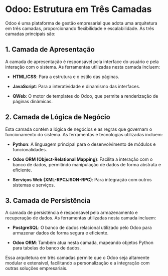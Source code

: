 # Odoo: Estrutura em Três Camadas

Odoo é uma plataforma de gestão empresarial que adota uma arquitetura em três camadas, proporcionando flexibilidade e escalabilidade. As três camadas principais são:

## 1. Camada de Apresentação
A camada de apresentação é responsável pela interface do usuário e pela interação com o sistema. As ferramentas utilizadas nesta camada incluem:

- **HTML/CSS**: Para a estrutura e o estilo das páginas.

- **JavaScript**: Para a interatividade e dinamismo das interfaces.

- **QWeb**: O motor de templates do Odoo, que permite a renderização de páginas dinâmicas.

## 2. Camada de Lógica de Negócio
Esta camada contém a lógica de negócios e as regras que governam o funcionamento do sistema. As ferramentas e tecnologias utilizadas incluem:

- **Python**: A linguagem principal para o desenvolvimento de módulos e funcionalidades.

- **Odoo ORM (Object-Relational Mapping)**: Facilita a interação com o banco de dados, permitindo manipulação de dados de forma abstrata e eficiente.

- **Serviços Web (XML-RPC/JSON-RPC)**: Para integração com outros sistemas e serviços.

## 3. Camada de Persistência
A camada de persistência é responsável pelo armazenamento e recuperação de dados. As ferramentas utilizadas nesta camada incluem:

- **PostgreSQL**: O banco de dados relacional utilizado pelo Odoo para armazenar dados de forma segura e eficiente.

- **Odoo ORM**: Também atua nesta camada, mapeando objetos Python para tabelas do banco de dados.

Essa arquitetura em três camadas permite que o Odoo seja altamente modular e extensível, facilitando a personalização e a integração com outras soluções empresariais.


